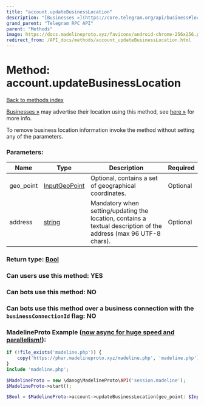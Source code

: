 ```yaml
---
title: "account.updateBusinessLocation"
description: "[Businesses »](https://core.telegram.org/api/business#location) may advertise their location using this method, see [here »](https://core.telegram.org/api/business#location) for more info."
grand_parent: "Telegram RPC API"
parent: "Methods"
image: https://docs.madelineproto.xyz/favicons/android-chrome-256x256.png
redirect_from: /API_docs/methods/account_updateBusinessLocation.html
---
```

# Method: account.updateBusinessLocation
[Back to methods index](index.html)



[Businesses »](https://core.telegram.org/api/business#location) may advertise their location using this method, see [here »](https://core.telegram.org/api/business#location) for more info.

To remove business location information invoke the method without setting any of the parameters.

### Parameters:

| Name     |    Type       | Description | Required |
|----------|---------------|-------------|----------|
|geo\_point|[InputGeoPoint](/API_docs/types/InputGeoPoint.html) | Optional, contains a set of geographical coordinates. | Optional|
|address|[string](/API_docs/types/string.html) | Mandatory when setting/updating the location, contains a textual description of the address (max 96 UTF-8 chars). | Optional|


### Return type: [Bool](/API_docs/types/Bool.html)

### Can users use this method: **YES**


### Can bots use this method: **NO**


### Can bots use this method over a business connection with the `businessConnectionId` flag: **NO**


### MadelineProto Example ([now async for huge speed and parallelism!](https://docs.madelineproto.xyz/docs/ASYNC.html)):


```php
if (!file_exists('madeline.php')) {
    copy('https://phar.madelineproto.xyz/madeline.php', 'madeline.php');
}
include 'madeline.php';

$MadelineProto = new \danog\MadelineProto\API('session.madeline');
$MadelineProto->start();

$Bool = $MadelineProto->account->updateBusinessLocation(geo_point: $InputGeoPoint, address: 'string', );
```

